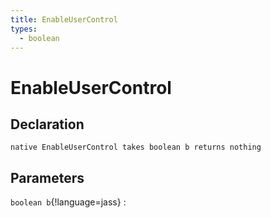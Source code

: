 ```yaml
---
title: EnableUserControl
types:
  - boolean
---
```


# EnableUserControl

## Declaration

```jass
native EnableUserControl takes boolean b returns nothing
```

## Parameters
`boolean b`{!language=jass}
: 

